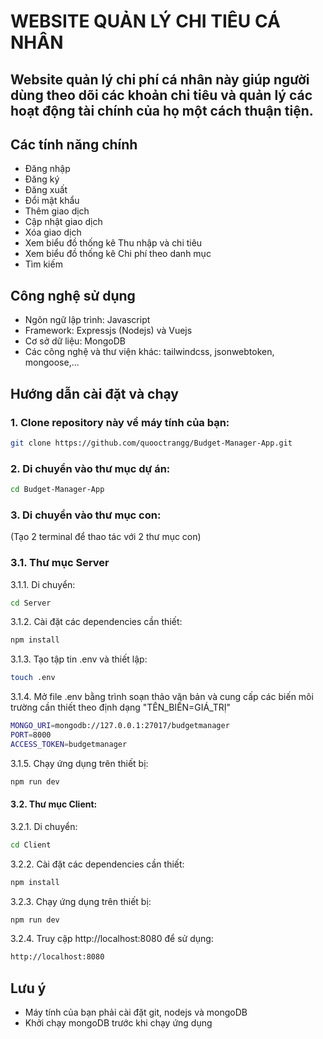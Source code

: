 # WEBSITE QUẢN LÝ CHI TIÊU CÁ NHÂN

## Website quản lý chi phí cá nhân này giúp người dùng theo dõi các khoản chi tiêu và quản lý các hoạt động tài chính của họ một cách thuận tiện.

## Các tính năng chính
- Đăng nhập
- Đăng ký
- Đăng xuất
- Đổi mật khẩu
- Thêm giao dịch
- Cập nhật giao dịch
- Xóa giao dịch
- Xem biểu đồ thống kê Thu nhập và chi tiêu
- Xem biểu đồ thống kê Chi phí theo danh mục
- Tìm kiếm 

## Công nghệ sử dụng
- Ngôn ngữ lập trình: Javascript
- Framework: Expressjs (Nodejs) và Vuejs
- Cơ sở dữ liệu: MongoDB
- Các công nghệ và thư viện khác: tailwindcss, jsonwebtoken, mongoose,...

## Hướng dẫn cài đặt và chạy
### 1. Clone repository này về máy tính của bạn:
```sh
git clone https://github.com/quooctrangg/Budget-Manager-App.git
```
### 2. Di chuyển vào thư mục dự án:
```sh
cd Budget-Manager-App
```
### 3. Di chuyển vào thư mục con:
(Tạo 2 terminal để thao tác với 2 thư mục con)

### 3.1. Thư mục Server
3.1.1. Di chuyển:
```sh
cd Server
```

3.1.2. Cài đặt các dependencies cần thiết:
```sh
npm install
```

3.1.3. Tạo tập tin .env và thiết lập:
```sh
touch .env
```

3.1.4. Mở file .env bằng trình soạn thảo văn bản và cung cấp các biến môi trường cần thiết theo định dạng "TÊN_BIẾN=GIÁ_TRỊ"
```sh
MONGO_URI=mongodb://127.0.0.1:27017/budgetmanager
PORT=8000
ACCESS_TOKEN=budgetmanager
```

3.1.5. Chạy ứng dụng trên thiết bị:
```sh
npm run dev
```

#### 3.2. Thư mục Client:

3.2.1. Di chuyển:
```sh
cd Client
```

3.2.2. Cài đặt các dependencies cần thiết:
```sh
npm install
```

3.2.3. Chạy ứng dụng trên thiết bị:
```sh
npm run dev
```

3.2.4. Truy cập http://localhost:8080 để sử dụng:
```sh
http://localhost:8080
```

## Lưu ý
- Máy tính của bạn phải cài đặt git, nodejs và mongoDB
- Khởi chạy mongoDB trước khi chạy ứng dụng